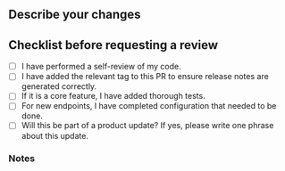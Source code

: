 ## Describe your changes

## Checklist before requesting a review

-   [ ] I have performed a self-review of my code.
-   [ ] I have added the relevant tag to this PR to ensure release notes are generated correctly.
-   [ ] If it is a core feature, I have added thorough tests.
-   [ ] For new endpoints, I have completed configuration that needed to be done.
-   [ ] Will this be part of a product update? If yes, please write one phrase about this update.

### Notes
